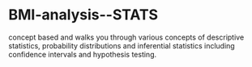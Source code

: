 # BMI-analysis--STATS

concept based and walks you through various concepts of descriptive statistics, probability 
distributions and inferential statistics including confidence intervals and hypothesis testing.
